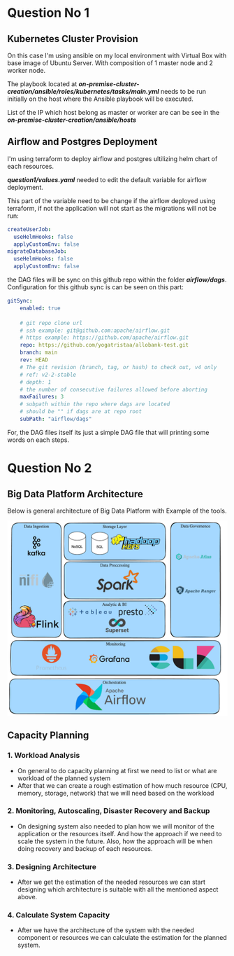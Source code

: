 # Question No 1

## Kubernetes Cluster Provision
On this case I'm using ansible on my local environment with Virtual Box with base image of Ubuntu Server. With composition of 1 master node and 2 worker node. 

The playbook located at ***on-premise-cluster-creation/ansible/roles/kubernetes/tasks/main.yml*** needs to be run initially on the host where the Ansible playbook will be executed.

List of the IP which host belong as master or worker are can be see in the ***on-premise-cluster-creation/ansible/hosts***

## Airflow and Postgres Deployment
I'm using terraform to deploy airflow and postgres ultilizing helm chart of each resources. 

***question1/values.yaml*** needed to edit the default variable for airflow deployment.

This part of the variable need to be change if the airflow deployed using terraform, if not the application will not start as the migrations will not be run:

```yaml
createUserJob:
  useHelmHooks: false
  applyCustomEnv: false
migrateDatabaseJob:
  useHelmHooks: false
  applyCustomEnv: false
```

the DAG files will be sync on this github repo within the folder ***airflow/dags***. Configuration for this github sync is can be seen on this part:

```yaml
gitSync:
    enabled: true

    # git repo clone url
    # ssh example: git@github.com:apache/airflow.git
    # https example: https://github.com/apache/airflow.git
    repo: https://github.com/yogatristaa/allobank-test.git
    branch: main
    rev: HEAD
    # The git revision (branch, tag, or hash) to check out, v4 only
    # ref: v2-2-stable
    # depth: 1
    # the number of consecutive failures allowed before aborting
    maxFailures: 3
    # subpath within the repo where dags are located
    # should be "" if dags are at repo root
    subPath: "airflow/dags"
```

For, the DAG files itself its just a simple DAG file that will printing some words on each steps.

# Question No 2

## Big Data Platform Architecture
Below is general architecture of Big Data Platform with Example of the tools.

<p>
  <img src="Untitled-2024-07-09-2005.png">
</p>  

## Capacity Planning

### 1. Workload Analysis
- On general to do capacity planning at first we need to list or what are workload of the planned system
- After that we can create a rough estimation of how much resource (CPU, memory, storage, network) that we will need based on the workload

### 2. Monitoring, Autoscaling, Disaster Recovery and Backup
- On designing system also needed to plan how we will monitor of the application or the resources itself. And how the approach if we need to scale the system in the future. Also, how the approach will be when doing recovery and backup of each resources.

### 3. Designing Architecture
- After we get the estimation of the needed resources we can start designing which architecture is suitable with all the mentioned aspect above.

### 4. Calculate System Capacity 
- After we have the architecture of the system with the needed component or resources we can calculate the estimation for the planned system.

